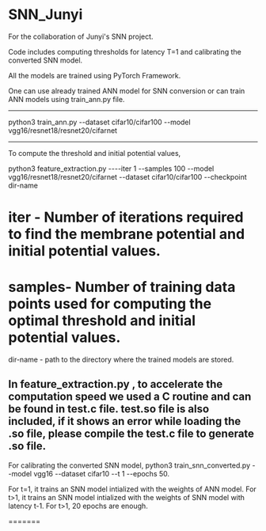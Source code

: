 
# SNN_Junyi
For the collaboration of Junyi's SNN project.

Code includes computing thresholds for latency T=1 and calibrating the converted SNN model.

All the models are trained using PyTorch Framework.



One can use already trained ANN model for SNN conversion or can train ANN models using train_ann.py  file.

---------------------------------------------------------------------------------------------------------
python3 train_ann.py --dataset cifar10/cifar100 --model vgg16/resnet18/resnet20/cifarnet 


---------------------------------------------------------------------------------------------------------
To compute the threshold and initial potential values, 

python3 feature_extraction.py ----iter 1 --samples 100 --model vgg16/resnet18/resnet20/cifarnet --dataset  cifar10/cifar100 
--checkpoint dir-name

# iter - Number of iterations required to find the membrane potential and initial potential values.
# samples- Number of training data points used for computing the optimal threshold and initial potential values. 
dir-name - path to the directory where the trained models are stored.

In feature_extraction.py , to accelerate the computation speed we used a C routine and can be found in test.c file. test.so file
is also included, if it shows an error while loading the .so file, please compile the test.c file to generate .so file.
---------------------------------------------------------------------------------------------------------
For calibrating the converted SNN model, 
python3 train_snn_converted.py --model vgg16 --dataset cifar10 --t 1 --epochs 50.

For t=1, it trains an SNN model intialized with the weights of ANN model.
For t>1, it trains an SNN model intialized with the weights of SNN model with latency t-1. 
For t>1, 20 epochs are enough.

=======
